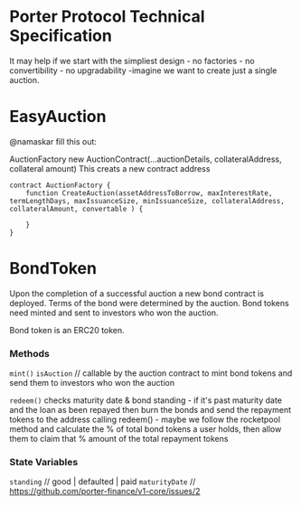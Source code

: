 # Porter Protocol Technical Specification 

It may help if we start with the simpliest design - no factories - no convertibility - no upgradability -imagine we want to create just a single auction. 


# EasyAuction
@namaskar fill this out:

AuctionFactory
new AuctionContract(...auctionDetails, collateralAddress, collateral amount)
This creats a new contract address 

```solidity
contract AuctionFactory {
    function CreateAuction(assetAddressToBorrow, maxInterestRate, termLengthDays, maxIssuanceSize, minIssuanceSize, collateralAddress, collateralAmount, convertable ) {

    }
}
```

# BondToken
Upon the completion of a successful auction a new bond contract is deployed. Terms of the bond were determined by the auction. Bond tokens need minted and sent to investors who won the auction. 

Bond token is an ERC20 token. 

### Methods
`mint()` `isAuction` // callable by the auction contract to mint bond tokens and send them to investors who won the auction

`redeem()`  checks maturity date & bond standing - if it's past maturity date and the loan as been repayed then burn the bonds and send the repayment tokens to the address calling redeem() - maybe we follow the rocketpool method and calculate the % of total bond tokens a user holds, then allow them to claim that % amount of the total repayment tokens

### State Variables
`standing` // good | defaulted | paid 
`maturityDate` // https://github.com/porter-finance/v1-core/issues/2

